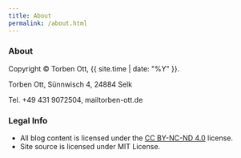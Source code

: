 ```yaml
---
title: About
permalink: /about.html
---
```


### About

Copyright &copy; Torben Ott, {{ site.time | date: "%Y" }}.



Torben Ott, Sünnwisch 4, 24884 Selk

Tel. +49 431 9072504,
mail<i class="fa fa-at" aria-hidden="true"></i>torben-ott.de



### Legal Info

* All blog content is licensed under the [CC BY-NC-ND 4.0](http://creativecommons.org/licenses/by-nc-nd/4.0/) license.
* Site source is licensed under MIT License.
